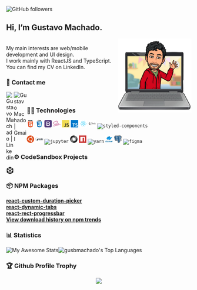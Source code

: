 ![GitHub followers](https://img.shields.io/github/followers/gusbmachado?style=social)

<h2>Hi, I’m Gustavo Machado.</h2>
<div>
  <img align="right" top="50px" width="200px" height="200px" style="z-index: 2;position: relative;" alt="Gustavo Machado" src="https://github.com/gusbmachado/gusbmachado/blob/main/profile-avatar.png" />
</div>
<br />
My main interests are web/mobile development and UI design.
<br />
I work mainly with ReactJS and TypeScript.
<br />
You can find my CV on LinkedIn.
<br />

<h3>📇 <b>Contact me</b></h3>

<a href="https://www.linkedin.com/in/gustavo-machado-40a250186/">
  <img align="left" alt="Gustavo Machado | Linkedin" width="21px" src="https://cdn.freebiesupply.com/logos/large/2x/linkedin-icon-logo-png-transparent.png" />
</a>
<a href="mailto:gustavobmachado105@gmail.com">
  <img align="left" alt="Gustavo Machado | Gmail" width="35px" src="https://external-content.duckduckgo.com/iu/?u=https%3A%2F%2Ficonape.com%2Fwp-content%2Fuploads%2F1%2F11%2Fgmail-02.png&f=1&nofb=1&ipt=2383076da332200e88559dd5489508db09a78af8c62725e476cb7c4781b3236e&ipo=images" />
</a>

<br />

<h3>👨‍💻 <b>Technologies</b></h3>

<code><img height="20" alt="html" src="https://raw.githubusercontent.com/github/explore/80688e429a7d4ef2fca1e82350fe8e3517d3494d/topics/html/html.png"></code>
<code><img height="20" alt="css" src="https://raw.githubusercontent.com/github/explore/80688e429a7d4ef2fca1e82350fe8e3517d3494d/topics/css/css.png"></code>
<code><img height="20" alt="bootstrap" src="https://raw.githubusercontent.com/github/explore/80688e429a7d4ef2fca1e82350fe8e3517d3494d/topics/bootstrap/bootstrap.png"></code>
<code><img height="20" alt="sass" src="https://raw.githubusercontent.com/github/explore/80688e429a7d4ef2fca1e82350fe8e3517d3494d/topics/sass/sass.png"></code>
<code><img height="20" alt="javascript" src="https://raw.githubusercontent.com/github/explore/80688e429a7d4ef2fca1e82350fe8e3517d3494d/topics/javascript/javascript.png"></code>
<code><img height="20" alt="typescript" src="https://raw.githubusercontent.com/github/explore/80688e429a7d4ef2fca1e82350fe8e3517d3494d/topics/typescript/typescript.png"></code>
<code><img height="20" alt="react" src="https://raw.githubusercontent.com/github/explore/80688e429a7d4ef2fca1e82350fe8e3517d3494d/topics/react/react.png"></code>
<code><img height="20" alt="flask" src="https://raw.githubusercontent.com/github/explore/5c058a388828bb5fde0bcafd4bc867b5bb3f26f3/topics/flask/flask.png"></code>
<code><img height="20" alt="styled-components" src="https://raw.githubusercontent.com/styled-components/brand/master/styled-components.png"></code>
<br /><br />
<code><img height="20" alt="ubuntu" src="https://raw.githubusercontent.com/github/explore/80688e429a7d4ef2fca1e82350fe8e3517d3494d/topics/ubuntu/ubuntu.png"></code>
<code><img height="20" alt="bash" src="https://raw.githubusercontent.com/github/explore/80688e429a7d4ef2fca1e82350fe8e3517d3494d/topics/bash/bash.png"></code>
<code><img height="20" alt="jupyter" src="https://external-content.duckduckgo.com/iu/?u=https%3A%2F%2Fupload.wikimedia.org%2Fwikipedia%2Fcommons%2Fthumb%2F3%2F38%2FJupyter_logo.svg%2F1200px-Jupyter_logo.svg.png&f=1&nofb=1&ipt=b99b2c66a328351008e1f439190ac88281b4ae390e29637da2eeeb2dbc7ce812&ipo=images"></code>
<code><img height="20" alt="json" src="https://raw.githubusercontent.com/github/explore/80688e429a7d4ef2fca1e82350fe8e3517d3494d/topics/json/json.png"></code>
<code><img height="20" alt="npm" src="https://raw.githubusercontent.com/github/explore/80688e429a7d4ef2fca1e82350fe8e3517d3494d/topics/npm/npm.png"></code>
<code><img height="20" alt="yarn" src="https://static-00.iconduck.com/assets.00/yarn-original-icon-256x256-gh6uo2q2.png"></code>
<code><img height="20" alt="docker" src="https://raw.githubusercontent.com/github/explore/80688e429a7d4ef2fca1e82350fe8e3517d3494d/topics/docker/docker.png"></code>
<code><img height="20" alt="postgresql" src="https://raw.githubusercontent.com/github/explore/80688e429a7d4ef2fca1e82350fe8e3517d3494d/topics/postgresql/postgresql.png"></code>
<code><img height="20" alt="figma" src="https://cdn-images-1.medium.com/max/1600/1*6XgfDCVn81AYX68Xvd2I-g@2x.png"></code> 

<h3>⚙️ <b>CodeSandbox Projects</b></h3>

<a href="https://codesandbox.io/u/gustavobmachado105">
  <img align="left" alt="Gustavo Machado | CodeSandbox" width="20px" src="https://raw.githubusercontent.com/anuraghazra/anuraghazra/master/assets/codesandbox.svg" />
</a>

<br />

<h3>📦 <b>NPM Packages</b></h3>
<a href="https://img.shields.io/npm/dt/react-custom-duration-picker?style=flat-square" target="_blank"><b>react-custom-duration-picker</b></a><br />
<a href="https://img.shields.io/npm/dt/react-dynamic-tabs?style=flat-square" target="_blank"><b>react-dynamic-tabs</b></a><br />
<a href="https://img.shields.io/npm/dt/react-rect-progressbar?style=flat-square" target="_blank"><b>react-rect-progressbar</b></a><br />
<a href="https://npmtrends.com/react-custom-duration-picker-vs-react-dynamic-tabs-vs-react-rect-progressbar" target="_blank"><b>View download history on npm trends</b></a>

<br />

<h3>📊 <b>Statistics</b></h3>

![My Awesome Stats](https://awesome-github-stats.azurewebsites.net/user-stats/gusbmachado?cardType=level&preferLogin=false&Border=00000000)![gusbmachado's Top Languages](https://github-readme-stats.vercel.app/api/top-langs/?username=gusbmachado&theme=default&show_icons=true&hide_border=true&layout=compact&langs_count=10)

<h3>🏆 <b>Github Profile Trophy<b></h3>
<p align="center">
  <a href="https://github.com/gusbmachado">
    <img width=1200 src="https://github-profile-trophy.vercel.app/?username=gusbmachado&column=7&no-frame=true"/>
  </a>
</p>

